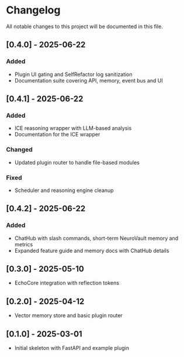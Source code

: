# Changelog

All notable changes to this project will be documented in this file.

## [0.4.0] - 2025-06-22
### Added
- Plugin UI gating and SelfRefactor log sanitization
- Documentation suite covering API, memory, event bus and UI


## [0.4.1] - 2025-06-22
### Added
- ICE reasoning wrapper with LLM-based analysis
- Documentation for the ICE wrapper


### Changed
- Updated plugin router to handle file-based modules

### Fixed
- Scheduler and reasoning engine cleanup

 
## [0.4.2] - 2025-06-22
### Added
- ChatHub with slash commands, short-term NeuroVault memory and metrics
- Expanded feature guide and memory docs with ChatHub details


## [0.3.0] - 2025-05-10
- EchoCore integration with reflection tokens

## [0.2.0] - 2025-04-12
- Vector memory store and basic plugin router

## [0.1.0] - 2025-03-01
- Initial skeleton with FastAPI and example plugin

